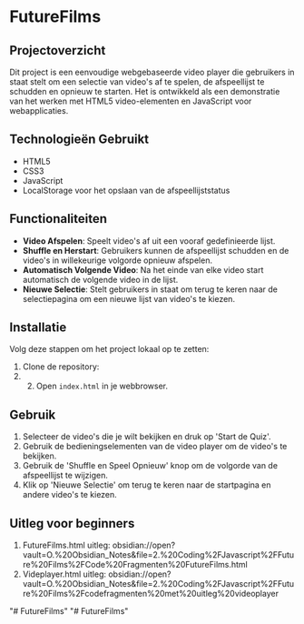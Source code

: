 # FutureFilms

## Projectoverzicht
Dit project is een eenvoudige webgebaseerde video player die gebruikers in staat stelt om een selectie van video's af te spelen, de afspeellijst te schudden en opnieuw te starten. Het is ontwikkeld als een demonstratie van het werken met HTML5 video-elementen en JavaScript voor webapplicaties.

## Technologieën Gebruikt
- HTML5
- CSS3
- JavaScript
- LocalStorage voor het opslaan van de afspeellijststatus

## Functionaliteiten
- **Video Afspelen**: Speelt video's af uit een vooraf gedefinieerde lijst.
- **Shuffle en Herstart**: Gebruikers kunnen de afspeellijst schudden en de video's in willekeurige volgorde opnieuw afspelen.
- **Automatisch Volgende Video**: Na het einde van elke video start automatisch de volgende video in de lijst.
- **Nieuwe Selectie**: Stelt gebruikers in staat om terug te keren naar de selectiepagina om een nieuwe lijst van video's te kiezen.

## Installatie
Volg deze stappen om het project lokaal op te zetten:
1. Clone de repository:
2. 2. Open `index.html` in je webbrowser.

## Gebruik
1. Selecteer de video's die je wilt bekijken en druk op 'Start de Quiz'.
2. Gebruik de bedieningselementen van de video player om de video's te bekijken.
3. Gebruik de 'Shuffle en Speel Opnieuw' knop om de volgorde van de afspeellijst te wijzigen.
4. Klik op 'Nieuwe Selectie' om terug te keren naar de startpagina en andere video's te kiezen.

## Uitleg voor beginners
1. FutureFilms.html uitleg: obsidian://open?vault=O.%20Obsidian_Notes&file=2.%20Coding%2FJavascript%2FFuture%20Films%2FCode%20Fragmenten%20FutureFilms.html
2. Videplayer.html uitleg: obsidian://open?vault=O.%20Obsidian_Notes&file=2.%20Coding%2FJavascript%2FFuture%20Films%2Fcodefragmenten%20met%20uitleg%20videoplayer



"# FutureFilms" 
"# FutureFilms" 

